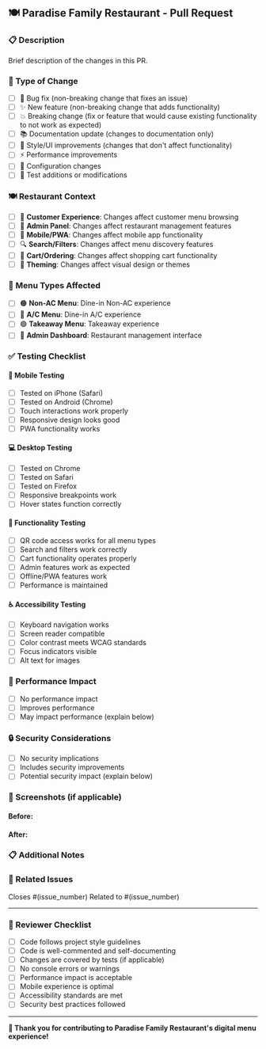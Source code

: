 ## 🍽️ Paradise Family Restaurant - Pull Request

### 📋 Description
Brief description of the changes in this PR.

### 🎯 Type of Change
- [ ] 🐛 Bug fix (non-breaking change that fixes an issue)
- [ ] ✨ New feature (non-breaking change that adds functionality)
- [ ] 💥 Breaking change (fix or feature that would cause existing functionality to not work as expected)
- [ ] 📚 Documentation update (changes to documentation only)
- [ ] 🎨 Style/UI improvements (changes that don't affect functionality)
- [ ] ⚡ Performance improvements
- [ ] 🔧 Configuration changes
- [ ] 🧪 Test additions or modifications

### 🍽️ Restaurant Context
- [ ] 👥 **Customer Experience**: Changes affect customer menu browsing
- [ ] 🏪 **Admin Panel**: Changes affect restaurant management features
- [ ] 📱 **Mobile/PWA**: Changes affect mobile app functionality
- [ ] 🔍 **Search/Filters**: Changes affect menu discovery features
- [ ] 🛒 **Cart/Ordering**: Changes affect shopping cart functionality
- [ ] 🎨 **Theming**: Changes affect visual design or themes

### 📱 Menu Types Affected
- [ ] 🟠 **Non-AC Menu**: Dine-in Non-AC experience
- [ ] 🔵 **A/C Menu**: Dine-in A/C experience  
- [ ] 🟢 **Takeaway Menu**: Takeaway experience
- [ ] 👑 **Admin Dashboard**: Restaurant management interface

### ✅ Testing Checklist

#### 📱 Mobile Testing
- [ ] Tested on iPhone (Safari)
- [ ] Tested on Android (Chrome)
- [ ] Touch interactions work properly
- [ ] Responsive design looks good
- [ ] PWA functionality works

#### 💻 Desktop Testing
- [ ] Tested on Chrome
- [ ] Tested on Safari
- [ ] Tested on Firefox
- [ ] Responsive breakpoints work
- [ ] Hover states function correctly

#### 🔄 Functionality Testing
- [ ] QR code access works for all menu types
- [ ] Search and filters work correctly
- [ ] Cart functionality operates properly
- [ ] Admin features work as expected
- [ ] Offline/PWA features work
- [ ] Performance is maintained

#### ♿ Accessibility Testing
- [ ] Keyboard navigation works
- [ ] Screen reader compatible
- [ ] Color contrast meets WCAG standards
- [ ] Focus indicators visible
- [ ] Alt text for images

### 🚀 Performance Impact
- [ ] No performance impact
- [ ] Improves performance
- [ ] May impact performance (explain below)

### 🔒 Security Considerations
- [ ] No security implications
- [ ] Includes security improvements
- [ ] Potential security impact (explain below)

### 📸 Screenshots (if applicable)
<!-- Add screenshots showing before/after or new functionality -->

#### Before:
<!-- Screenshot of current state -->

#### After:
<!-- Screenshot of changes -->

### 📋 Additional Notes
<!-- Any additional context, considerations, or notes for reviewers -->

### 🔗 Related Issues
Closes #(issue_number)
Related to #(issue_number)

---

### 👀 Reviewer Checklist
- [ ] Code follows project style guidelines
- [ ] Code is well-commented and self-documenting
- [ ] Changes are covered by tests (if applicable)  
- [ ] No console errors or warnings
- [ ] Performance impact is acceptable
- [ ] Mobile experience is optimal
- [ ] Accessibility standards are met
- [ ] Security best practices followed

---
**🙏 Thank you for contributing to Paradise Family Restaurant's digital menu experience!**